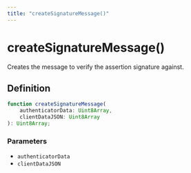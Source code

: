 ```yaml
---
title: "createSignatureMessage()"
---
```


# createSignatureMessage()

Creates the message to verify the assertion signature against.

## Definition

```ts
function createSignatureMessage(
	authenticatorData: Uint8Array,
	clientDataJSON: Uint8Array
): Uint8Array;
```

### Parameters

- `authenticatorData`
- `clientDataJSON`
